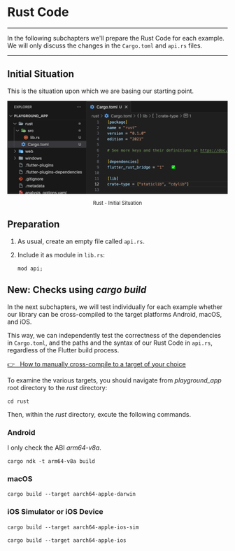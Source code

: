 # Rust Code

---

In the following subchapters we'll prepare the Rust Code for each example. We will only discuss the changes in the `Cargo.toml` and `api.rs` files.

---

## Initial Situation

This is the situation upon which we are basing our starting point.

<figure style="margin:0;"><img src="../../assets/playground/playground-rust-start.png" alt="Rust - Initial Situation"><figcaption style="font-size: 0.8em;text-align:center;"><p>Rust - Initial Situation</p></figcaption></figure>

## Preparation

1. As usual, create an empty file called `api.rs`.

2. Include it as module in `lib.rs`:

   ```rust, ignore
   mod api;
   ```

## New: Checks using _cargo build_

In the next subchapters, we will test individually for each example whether our library can be cross-compiled to the target platforms Android, macOS, and iOS.

This way, we can independently test the correctness of the dependencies in `Cargo.toml`, and the paths and the syntax of our Rust Code in `api.rs`, regardless of the Flutter build process.

<a href="../../overview/cross-compiling.html?highlight=cargo%20build#how-to-manually-cross-compile-to-a-target-of-your-choice" target="_blank">👉 &nbsp; How to manually cross-compile to a target of your choice</a>

To examine the various targets, you should navigate from _playground_app_ root directory to the _rust_ directory:

```
cd rust
```

Then, within the _rust_ directory, excute the following commands.

### Android

I only check the ABI _arm64-v8a_.

```
cargo ndk -t arm64-v8a build
```

### macOS

```
cargo build --target aarch64-apple-darwin
```

### iOS Simulator or iOS Device

```
cargo build --target aarch64-apple-ios-sim
```

```
cargo build --target aarch64-apple-ios
```
